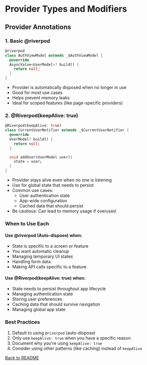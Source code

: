 # Provider Types and Modifiers

## Provider Annotations

### 1. Basic @riverpod
```dart
@riverpod
class AuthViewModel extends _$AuthViewModel {
  @override
  AsyncValue<UserModel>? build() {
    return null;
  }
}
```
- Provider is automatically disposed when no longer in use
- Good for most use cases
- Helps prevent memory leaks
- Ideal for scoped features (like page-specific providers)

### 2. @Riverpod(keepAlive: true)
```dart
@Riverpod(keepAlive: true)
class CurrentUserNotifier extends _$CurrentUserNotifier {
  @override
  UserModel? build() {
    return null;
  }

  void addUser(UserModel user){
    state = user;
  }
}
```
- Provider stays alive even when no one is listening
- Use for global state that needs to persist
- Common use cases:
  - User authentication state
  - App-wide configuration
  - Cached data that should persist
- Be cautious: Can lead to memory usage if overused

### When to Use Each

#### Use @riverpod (Auto-dispose) when:
- State is specific to a screen or feature
- You want automatic cleanup
- Managing temporary UI states
- Handling form data
- Making API calls specific to a feature

#### Use @Riverpod(keepAlive: true) when:
- State needs to persist throughout app lifecycle
- Managing authentication state
- Storing user preferences
- Caching data that should survive navigation
- Managing global app state

### Best Practices
1. Default to using `@riverpod` (auto-dispose)
2. Only use `keepAlive: true` when you have a specific reason
3. Document why you're using `keepAlive: true`
4. Consider using other patterns (like caching) instead of `keepAlive`

[Back to README](README.md)
